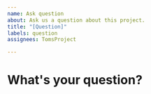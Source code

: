 ```yaml
---
name: Ask question
about: Ask us a question about this project.
title: "[Question]"
labels: question
assignees: TomsProject

---
```


# What's your question? #
